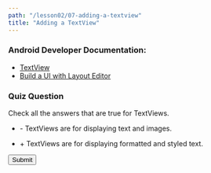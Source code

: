 ```yaml
---
path: "/lesson02/07-adding-a-textview"
title: "Adding a TextView"
---
```

<youtube id="gtlSP9LZGdU"></youtube>

<h3 id="android-developer-documentation-">Android Developer Documentation:</h3>
<ul>
<li><a target="_blank" href="https://developer.android.com/reference/android/widget/TextView">TextView</a></li>
<li><a target="_blank" href="https://developer.android.com/studio/write/layout-editor.html">Build a UI with Layout Editor</a></li>
</ul>
<h3>Quiz Question</h3>
<p>Check all the answers that are true for TextViews.</p>
<ul>
<li><p>- TextViews are for displaying text and images.</p></li>
<li><p>+ TextViews are for displaying formatted and styled text.</p></li>
</ul>
<button>Submit</button>
